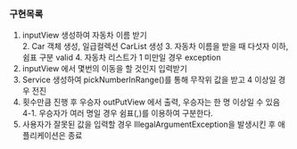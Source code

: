 ### 구현목록

1. inputView 생성하여 자동차 이름 받기<br>
    2. Car 객체 생성, 일급컬렉션 CarList 생성
    3. 자동차 이름을 받을 때 다섯자 이하, 쉼표 구분 valid
    4. 자동차 리스트가 1 미만일 경우 exception
2. inputView 에서 몇번의 이동을 할 것인지 입력받기
3. Service 생성하여 pickNumberInRange()를 통해 무작위 값을 받고 4 이상일 경우 전진
4. 횟수만큼 진행 후 우승자 outPutView 에서 출력, 우승자는 한 명 이상일 수 있음<br>
   4-1. 우승자가 여러 명일 경우 쉼표(,)를 이용하여 구분한다.
5. 사용자가 잘못된 값을 입력할 경우 IllegalArgumentException을 발생시킨 후 애플리케이션은 종료